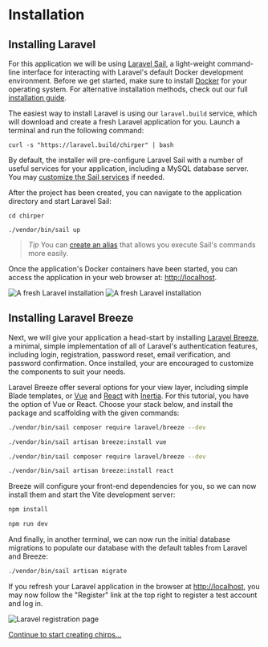 # Installation

## Installing Laravel

For this application we will be using [Laravel Sail](https://laravel.com/docs/sail), a light-weight command-line interface for interacting with Laravel's default Docker development environment. Before we get started, make sure to install [Docker](https://docs.docker.com/get-docker/) for your operating system. For alternative installation methods, check out our full [installation guide](https://laravel.com/docs/installation).

The easiest way to install Laravel is using our `laravel.build` service, which will download and create a fresh Laravel application for you. Launch a terminal and run the following command:

```shell
curl -s "https://laravel.build/chirper" | bash
```

By default, the installer will pre-configure Laravel Sail with a number of useful services for your application, including a MySQL database server. You may [customize the Sail services](https://laravel.com/docs/9.x/installation#choosing-your-sail-services) if needed.

After the project has been created, you can navigate to the application directory and start Laravel Sail:

```shell
cd chirper

./vendor/bin/sail up
```

> *Tip* You can [create an alias](https://laravel.com/docs/sail#configuring-a-bash-alias) that allows you execute Sail's commands more easily.

Once the application's Docker containers have been started, you can access the application in your web browser at: [http://localhost](http://localhost).

<img src="/img/screenshots/fresh.png" alt="A fresh Laravel installation" class="dark:hidden rounded-lg" />
<img src="/img/screenshots/fresh-dark.png" alt="A fresh Laravel installation" class="hidden dark:block rounded-lg" />

## Installing Laravel Breeze

Next, we will give your application a head-start by installing [Laravel Breeze](https://laravel.com/docs/starter-kits#laravel-breeze), a minimal, simple implementation of all of Laravel's authentication features, including login, registration, password reset, email verification, and password confirmation. Once installed, your are encouraged to customize the components to suit your needs.

Laravel Breeze offer several options for your view layer, including simple Blade templates, or [Vue](https://vuejs.org/) and [React](https://reactjs.org/) with [Inertia](https://inertiajs.com/). For this tutorial, you have the option of Vue or React. Choose your stack below, and install the package and scaffolding with the given commands:

```sh tab=Vue
./vendor/bin/sail composer require laravel/breeze --dev

./vendor/bin/sail artisan breeze:install vue
```

```sh tab=React
./vendor/bin/sail composer require laravel/breeze --dev

./vendor/bin/sail artisan breeze:install react
```

Breeze will configure your front-end dependencies for you, so we can now install them and start the Vite development server:

```sh
npm install

npm run dev
```

And finally, in another terminal, we can now run the initial database migrations to populate our database with the default tables from Laravel and Breeze:

```sh
./vendor/bin/sail artisan migrate
```

If you refresh your Laravel application in the browser at [http://localhost](http://localhost), you may now follow the "Register" link at the top right to register a test account and log in.

<img src="/img/screenshots/register.png" alt="Laravel registration page" class="rounded-lg" />

[Continue to start creating chirps...](/creating-chirps)
